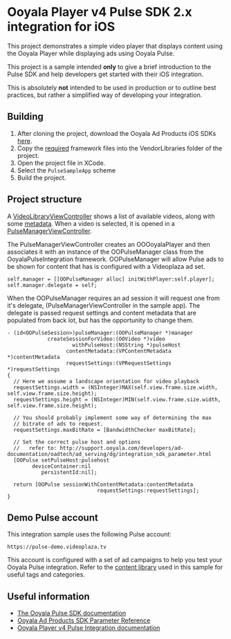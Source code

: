 # Ooyala Player v4 Pulse SDK 2.x integration for iOS

This project demonstrates a simple video player that displays content using the Ooyala Player while displaying
ads using Ooyala Pulse.

This project is a sample intended **only** to give a brief introduction to the Pulse SDK and help developers get started with their iOS integration.

This is absolutely **not** intended to be used in production or to outline best practices, but rather a simplified way of developing your integration.


## Building

1. After cloning the project, download the Ooyala Ad Products iOS SDKs [here](http://support.ooyala.com/resources/mobile-and-client-sdks).
2. Copy the [required](VendorLibraries/README.md) framework files into the VendorLibraries folder of the project.
3. Open the project file in XCode.
4. Select the ```PulseSampleApp``` scheme
5. Build the project.


## Project structure

A [VideoLibraryViewController](PulseSampleApp/Lists/VideoLibraryViewController.m) shows a list of available videos, along with some [metadata](PulseSampleApp/Lists/VideoItem.h). When a video is selected, it is opened in a [PulseManagerViewController](PulseSampleApp/Players/PulseManagerViewController.m).

The PulseManagerViewController creates an OOOoyalaPlayer and then associates it with an instance of the OOPulseManager class from the OoyalaPulseIntegration framework. OOPulseManager will allow Pulse ads to be shown for content that has is configured with a Videoplaza ad set.

```
self.manager = [[OOPulseManager alloc] initWithPlayer:self.player];
self.manager.delegate = self;
```

When the OOPulseManager requires an ad session it will request one from it's delegate, (PulseManagerViewController in the sample app). The delegate is passed request settings and content metadata that are populated from back lot, but has the opportunity to change them.

```
- (id<OOPulseSession>)pulseManager:(OOPulseManager *)manager
             createSessionForVideo:(OOVideo *)video
                     withPulseHost:(NSString *)pulseHost
                   contentMetadata:(VPContentMetadata *)contentMetadata
                   requestSettings:(VPRequestSettings *)requestSettings
{
  // Here we assume a landscape orientation for video playback
  requestSettings.width = (NSInteger)MAX(self.view.frame.size.width, self.view.frame.size.height);
  requestSettings.height = (NSInteger)MIN(self.view.frame.size.width, self.view.frame.size.height);

  // You should probably implement some way of determining the max
  // bitrate of ads to request.
  requestSettings.maxBitRate = [BandwidthChecker maxBitRate];

  // Set the correct pulse host and options
  //   refer to: http://support.ooyala.com/developers/ad-documentation/oadtech/ad_serving/dg/integration_sdk_parameter.html
  [OOPulse setPulseHost:pulsehost
        deviceContainer:nil
           persistentId:nil];
  
  return [OOPulse sessionWithContentMetadata:contentMetadata
                             requestSettings:requestSettings];
}
```

## Demo Pulse account

This integration sample uses the following Pulse account:
```
https://pulse-demo.videoplaza.tv
```

This account is configured with a set of ad campaigns to help you test your Ooyala Pulse integration. Refer to the [content library](PulseSampleApp/library.json) used in this sample for useful tags and categories.


## Useful information

- [The Ooyala Pulse SDK documentation](http://pulse-sdks.ooyala.com/ios_2/latest/index.html)
- [Ooyala Ad Products SDK Parameter Reference](http://support.ooyala.com/developers/ad-documentation/oadtech/ad_serving/dg/integration_sdk_parameter.html)
- [Ooyala Player v4 Pulse Integration documentation](https://apidocs.ooyala.com/ios_mobilesdk/pulse_integration/html/index.html)
